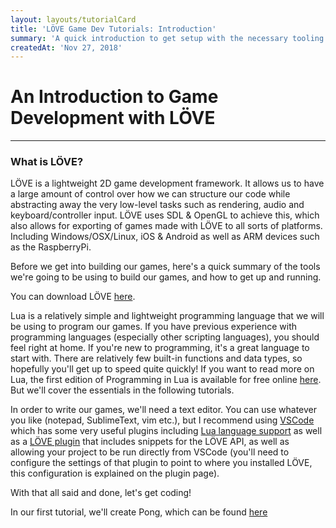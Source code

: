 ```yaml
---
layout: layouts/tutorialCard
title: 'LÖVE Game Dev Tutorials: Introduction'
summary: 'A quick introduction to get setup with the necessary tooling for developing games with the LÖVE framework.'
createdAt: 'Nov 27, 2018'
---
```



# An Introduction to Game Development with LÖVE
---
### What is LÖVE?

LÖVE is a lightweight 2D game development framework. It allows us to have a large amount of control over how we can structure our code while abstracting away the very low-level tasks such as rendering, audio and keyboard/controller input. LÖVE uses SDL & OpenGL to achieve this, which also allows for exporting of games made with LÖVE to all sorts of platforms. Including Windows/OSX/Linux, iOS & Android as well as ARM devices such as the RaspberryPi.


Before we get into building our games, here's a quick summary of the tools we're going to be using to build our games, and how to get up and running.


You can download LÖVE [here](https://love2d.org/). 


Lua is a relatively simple and lightweight programming language that we will be using to program our games. If you have previous experience with programming languages (especially other scripting languages), you should feel right at home. If you're new to programming, it's a great language to start with. There are relatively few built-in functions and data types, so hopefully you'll get up to speed quite quickly! If you want to read more on Lua, the first edition of Programming in Lua is available for free online [here](https://www.lua.org/pil/contents.html). But we'll cover the essentials in the following tutorials.

In order to write our games, we'll need a text editor. You can use whatever you like (notepad, SublimeText, vim etc.), but I recommend using [VSCode](https://code.visualstudio.com/) which has some very useful plugins including [Lua language support](https://marketplace.visualstudio.com/items?itemName=keyring.Lua) as well as a [LÖVE plugin](https://marketplace.visualstudio.com/items?itemName=pixelbyte-studios.pixelbyte-love2d) that includes snippets for the LÖVE API, as well as allowing your project to be run directly from VSCode (you'll need to configure the settings of that plugin to point to where you installed LÖVE, this configuration is explained on the plugin page).


With that all said and done, let's get coding! 

In our first tutorial, we'll create Pong, which can be found [here](https://mccarthy.tech/#/blogs/tutorials-pong)